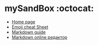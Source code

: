 # mySandBox :octocat:
- [Home page](projects/01/index.html)
- [Emoji cheat Sheet](https://www.webfx.com/tools/emoji-cheat-sheet/)
- [Markdown guide](https://github.com/OlgaVlasova/markdown-doc/blob/master/README.md)
- [Markdown online редактор](https://dillinger.io)